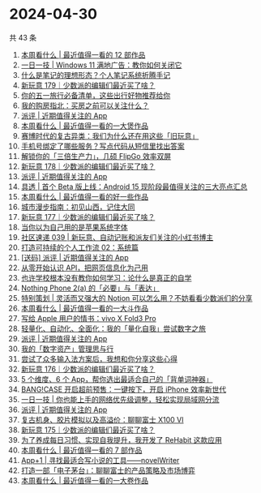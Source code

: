 # 2024-04-30

共 43 条

<!-- BEGIN SSPAI -->
<!-- 最后更新时间 2024-04-30 01:00:52 +0800 -->
1. [本周看什么 | 最近值得一看的 12 部作品](https://sspai.com/post/88382)
1. [一日一技 | Windows 11 满地广告：教你如何关闭它](https://sspai.com/post/88373)
1. [什么是笔记的理想形态？个人笔记系统折腾手记](https://sspai.com/post/87490)
1. [新玩意 179｜少数派的编辑们最近买了啥？](https://sspai.com/post/88350)
1. [你的五一旅行必备清单，这些出行好物推荐给你](https://sspai.com/post/88300)
1. [我的购房指北：买房之前可以关注什么？](https://sspai.com/post/88238)
1. [派评 | 近期值得关注的 App](https://sspai.com/post/88259)
1. [本周看什么 | 最近值得一看的一大煲作品](https://sspai.com/post/88196)
1. [赛博时代的复古异类：我们为什么还在用这些「旧玩意」](https://sspai.com/post/88186)
1. [手机号绑定了哪些服务？写点代码从短信里找出答案](https://sspai.com/post/88076)
1. [解锁你的「三倍生产力」，几硕 FlipGo 效率双屏](https://sspai.com/post/88154)
1. [新玩意 178｜少数派的编辑们最近买了啥？](https://sspai.com/post/88142)
1. [派评 | 近期值得关注的 App](https://sspai.com/post/88086)
1. [具透 | 首个 Beta 版上线：Android 15 现阶段最值得关注的三大亮点汇总](https://sspai.com/post/88060)
1. [本周看什么 | 最近值得一看的好一些作品](https://sspai.com/post/88024)
1. [城市漫步指南：初见山西，记住大同](https://sspai.com/post/87791)
1. [新玩意 177｜少数派的编辑们最近买了啥？](https://sspai.com/post/87996)
1. [当你以为自己用的是苹果系统字体](https://sspai.com/post/87960)
1. [社区速递 039 | 新玩意、自动记账和派友们关注的小红书博主](https://sspai.com/post/87929)
1. [打造可持续的个人工作流 02：系统篇](https://sspai.com/post/87698)
1. [[送码] 派评 | 近期值得关注的 App](https://sspai.com/post/87904)
1. [从零开始认识 API，把网页信息化为己用](https://sspai.com/post/87885)
1. [也许学校根本没有教你如何学习：论什么是真正的自学](https://sspai.com/post/87551)
1. [Nothing Phone 2(a) 的「必要」与「表达」](https://sspai.com/post/87846)
1. [特别策划 | 灵活而又强大的 Notion 可以怎么用？不妨看看少数派们的分享](https://sspai.com/post/87836)
1. [本周看什么 | 最近值得一看的一大斗作品](https://sspai.com/post/87799)
1. [写给 Apple 用户的情书：vivo X Fold3 Pro](https://sspai.com/post/87747)
1. [轻量化、自动化、全面化：我的「量化自我」尝试数字之旅](https://sspai.com/post/86747)
1. [派评 | 近期值得关注的 App](https://sspai.com/post/87733)
1. [我的「数字资产」管理思与行](https://sspai.com/post/87694)
1. [尝试了众多输入法方案后，我想和你分享这些心得](https://sspai.com/post/86791)
1. [新玩意 176｜少数派的编辑们最近买了啥？](https://sspai.com/post/87623)
1. [5 个维度、6 个 App，帮你选出最适合自己的「背单词神器」](https://sspai.com/post/87587)
1. [BANG!CASE 开启超前预售：一键按下，开启 iPhone 效率新世代](https://sspai.com/post/87559)
1. [一日一技 | 你也能上手的网络优先级调整，轻松实现局域网分流](https://sspai.com/post/87558)
1. [派评 | 近期值得关注的 App](https://sspai.com/post/87546)
1. [复古机身、胶片模拟以及高溢价：聊聊富士 X100 VI](https://sspai.com/post/87501)
1. [新玩意 175｜少数派的编辑们最近买了啥？](https://sspai.com/post/87432)
1. [为了养成每日习惯、实现自我提升，我开发了 ReHabit 这款应用](https://sspai.com/post/85961)
1. [本周看什么 | 最近值得一看的 7 部作品](https://sspai.com/post/87219)
1. [App+1 | 寻找最适合写小说的工具——novelWriter](https://sspai.com/post/86447)
1. [打造一部「电子茅台」：聊聊富士的产品策略及市场博弈](https://sspai.com/post/87038)
1. [本周看什么 | 最近值得一看的一大卷作品](https://sspai.com/post/87049)
<!-- END SSPAI -->